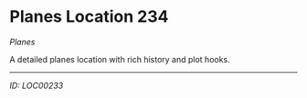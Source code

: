# Planes Location 234

*Planes*

A detailed planes location with rich history and plot hooks.

---
*ID: LOC00233*